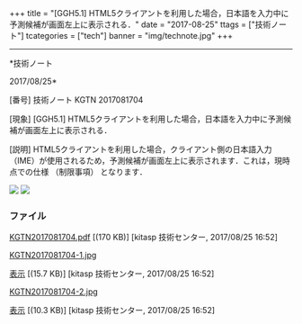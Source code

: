 ﻿+++
title = "[GGH5.1] HTML5クライアントを利用した場合，日本語を入力中に予測候補が画面左上に表示される．"
date = "2017-08-25"
ttags = ["技術ノート"]
tcategories = ["tech"]
banner = "img/technote.jpg"
+++

-----------------------------------------------------------------------------------------------------------------------------

*技術ノート

2017/08/25*


[番号]
技術ノート KGTN 2017081704

[現象]
[GGH5.1]
HTML5クライアントを利用した場合，日本語を入力中に予測候補が画面左上に表示される．

[説明]
HTML5クライアントを利用した場合，クライアント側の日本語入力（IME）が使用されるため，予測候補が画面左上に表示されます．これは，現時点での仕様
（制限事項） となります．

![](http://techreport.kitasp.net/attachments/download/3790/KGTN2017081704-1.jpg)
![](http://techreport.kitasp.net/attachments/download/3791/KGTN2017081704-2.jpg)


### ファイル

 
 


[KGTN2017081704.pdf](http://techreport.kitasp.net/attachments/download/3789/KGTN2017081704.pdf)
 [(170 KB)] [kitasp 技術センター, 2017/08/25
16:52]

[KGTN2017081704-1.jpg](http://techreport.kitasp.net/attachments/download/3790/KGTN2017081704-1.jpg)

[表示](http://techreport.kitasp.net/attachments/3790/KGTN2017081704-1.jpg "表示")
 [(15.7 KB)] [kitasp 技術センター, 2017/08/25
16:52]

[KGTN2017081704-2.jpg](http://techreport.kitasp.net/attachments/download/3791/KGTN2017081704-2.jpg)

[表示](http://techreport.kitasp.net/attachments/3791/KGTN2017081704-2.jpg "表示")
 [(10.3 KB)] [kitasp 技術センター, 2017/08/25
16:52]


 


 

